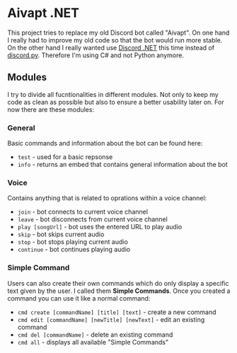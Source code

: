 # Aivapt .NET
This project tries to replace my old Discord bot called "Aivapt". On one hand
I really had to improve my old code so that the bot would run more stable. On
the other hand I really wanted use [Discord .NET](https://docs.stillu.cc/index.html)
this time instead of [discord.py](https://discordpy.readthedocs.io/en/stable/).
Therefore I'm using C# and not Python anymore.

## Modules
I try to divide all fucntionalities in different modules. Not only to keep my code
as clean as possible but also to ensure a better usability later on. For now there
are these modules:

### General
Basic commands and information about the bot can be found here:
- ``test`` - used for a basic repsonse
- ``info`` - returns an embed that contains general information about the bot

### Voice
Contains anything that is related to oprations within a voice channel:
- ``join`` - bot connects to current voice channel
- ``leave`` - bot disconnects from current voice channel
- ``play [songUrl]`` - bot uses the entered URL to play audio
- ``skip`` - bot skips current audio
- ``stop`` - bot stops playing current audio
- ``continue`` - bot continues playing audio

### Simple Command
Users can also create their own commands which do only display a specific text given
by the user. I called them **Simple Commands**. Once you created a command you can
use it like a normal command:
- ``cmd create [commandName] [title] [text]`` - create a new command
- ``cmd edit [commandName] [newTitle] [newText]`` - edit an existing command
- ``cmd del [commandName]`` - delete an existing command
- ``cmd all`` - displays all available "Simple Commands"

